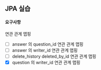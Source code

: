 ## JPA 실습

#### 요구사항 

연관 관계 맵핑
- [ ] answer 의 question_id 연관 관계 맵핑
- [ ] answer 의 writer_id 연관 관계 맵핑
- [ ] delete_history deleted_by_id 연관 관계 맵핑
- [x] question 의 writer_id 연관 관계 맵핑